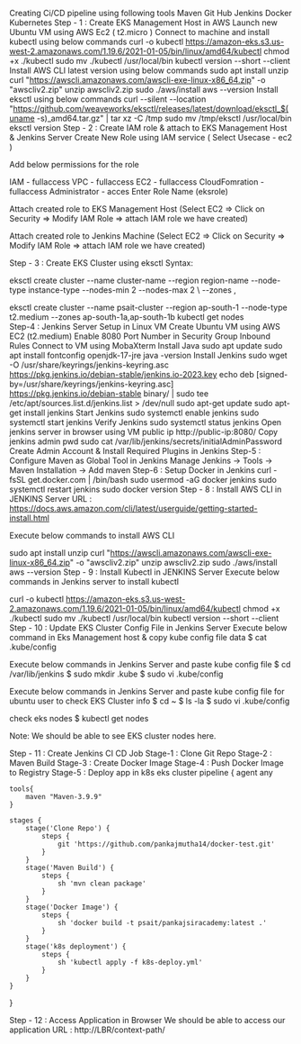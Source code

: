 Creating Ci/CD pipeline using following tools
Maven
Git Hub
Jenkins
Docker
Kubernetes
Step - 1 : Create EKS Management Host in AWS
Launch new Ubuntu VM using AWS Ec2 ( t2.micro )
Connect to machine and install kubectl using below commands
curl -o kubectl https://amazon-eks.s3.us-west-2.amazonaws.com/1.19.6/2021-01-05/bin/linux/amd64/kubectl
chmod +x ./kubectl
sudo mv ./kubectl /usr/local/bin
kubectl version --short --client
Install AWS CLI latest version using below commands
sudo apt install unzip 
curl "https://awscli.amazonaws.com/awscli-exe-linux-x86_64.zip" -o "awscliv2.zip"
unzip awscliv2.zip
sudo ./aws/install
aws --version
Install eksctl using below commands
curl --silent --location "https://github.com/weaveworks/eksctl/releases/latest/download/eksctl_$(uname -s)_amd64.tar.gz" | tar xz -C /tmp
sudo mv /tmp/eksctl /usr/local/bin
eksctl version
Step - 2 : Create IAM role & attach to EKS Management Host & Jenkins Server
Create New Role using IAM service ( Select Usecase - ec2 )

Add below permissions for the role

IAM - fullaccess
VPC - fullaccess
EC2 - fullaccess
CloudFomration - fullaccess
Administrator - acces
Enter Role Name (eksrole)

Attach created role to EKS Management Host (Select EC2 => Click on Security => Modify IAM Role => attach IAM role we have created)

Attach created role to Jenkins Machine (Select EC2 => Click on Security => Modify IAM Role => attach IAM role we have created)

Step - 3 : Create EKS Cluster using eksctl
Syntax:

eksctl create cluster --name cluster-name
--region region-name
--node-type instance-type
--nodes-min 2
--nodes-max 2 \ --zones ,

eksctl create cluster --name psait-cluster --region ap-south-1 --node-type t2.medium  --zones ap-south-1a,ap-south-1b
kubectl get nodes  
Step-4 : Jenkins Server Setup in Linux VM
Create Ubuntu VM using AWS EC2 (t2.medium)
Enable 8080 Port Number in Security Group Inbound Rules
Connect to VM using MobaXterm
Install Java
sudo apt update
sudo apt install fontconfig openjdk-17-jre
java -version
Install Jenkins
sudo wget -O /usr/share/keyrings/jenkins-keyring.asc \
  https://pkg.jenkins.io/debian-stable/jenkins.io-2023.key
echo deb [signed-by=/usr/share/keyrings/jenkins-keyring.asc] \
  https://pkg.jenkins.io/debian-stable binary/ | sudo tee \
  /etc/apt/sources.list.d/jenkins.list > /dev/null
sudo apt-get update
sudo apt-get install jenkins
Start Jenkins
sudo systemctl enable jenkins
sudo systemctl start jenkins
Verify Jenkins
sudo systemctl status jenkins
Open jenkins server in browser using VM public ip
http://public-ip:8080/
Copy jenkins admin pwd
sudo cat /var/lib/jenkins/secrets/initialAdminPassword
Create Admin Account & Install Required Plugins in Jenkins
Step-5 : Configure Maven as Global Tool in Jenkins
Manage Jenkins -> Tools -> Maven Installation -> Add maven
Step-6 : Setup Docker in Jenkins
curl -fsSL get.docker.com | /bin/bash
sudo usermod -aG docker jenkins
sudo systemctl restart jenkins
sudo docker version
Step - 8 : Install AWS CLI in JENKINS Server
URL : https://docs.aws.amazon.com/cli/latest/userguide/getting-started-install.html

Execute below commands to install AWS CLI

sudo apt install unzip 
curl "https://awscli.amazonaws.com/awscli-exe-linux-x86_64.zip" -o "awscliv2.zip"
unzip awscliv2.zip
sudo ./aws/install
aws --version
Step - 9 : Install Kubectl in JENKINS Server
Execute below commands in Jenkins server to install kubectl

curl -o kubectl https://amazon-eks.s3.us-west-2.amazonaws.com/1.19.6/2021-01-05/bin/linux/amd64/kubectl
chmod +x ./kubectl
sudo mv ./kubectl /usr/local/bin
kubectl version --short --client
Step - 10 : Update EKS Cluster Config File in Jenkins Server
Execute below command in Eks Management host & copy kube config file data
$ cat .kube/config

Execute below commands in Jenkins Server and paste kube config file
$ cd /var/lib/jenkins
$ sudo mkdir .kube
$ sudo vi .kube/config

Execute below commands in Jenkins Server and paste kube config file for ubuntu user to check EKS Cluster info
$ cd ~
$ ls -la
$ sudo vi .kube/config

check eks nodes
$ kubectl get nodes

Note: We should be able to see EKS cluster nodes here.

Step - 11 : Create Jenkins CI CD Job
Stage-1 : Clone Git Repo
Stage-2 : Maven Build
Stage-3 : Create Docker Image
Stage-4 : Push Docker Image to Registry
Stage-5 : Deploy app in k8s eks cluster
pipeline {
    agent any
    
    tools{
        maven "Maven-3.9.9"
    }

    stages {
        stage('Clone Repo') {
            steps {
                git 'https://github.com/pankajmutha14/docker-test.git'
            }
        }
        stage('Maven Build') {
            steps {
                sh 'mvn clean package'
            }
        }
        stage('Docker Image') {
            steps {
                sh 'docker build -t psait/pankajsiracademy:latest .'
            }
        }
        stage('k8s deployment') {
            steps {
                sh 'kubectl apply -f k8s-deploy.yml'
            }
        }
    }
}

Step - 12 : Access Application in Browser
We should be able to access our application
URL : http://LBR/context-path/
